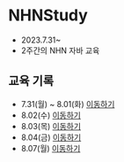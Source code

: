 # NHNStudy
* 2023.7.31~
* 2주간의 NHN 자바 교육
## 교육 기록
* 7.31(월) ~ 8.01(화) [이동하기](https://github.com/P-C-Space/NHNStudy/tree/master/NHN2023_08_01_Tue_remain)
* 8.02(수) [이동하기](https://github.com/P-C-Space/NHNStudy/tree/master/NHN2023_08_02_wed)
* 8.03(목) [이동하기](https://github.com/P-C-Space/NHNStudy/tree/master/NHN2023_08_03_Tur)
* 8.04(금) [이동하기](https://github.com/P-C-Space/NHNStudy/tree/master/NHN2023_08_04Fri)
* 8.07(월) [이동하기](https://github.com/P-C-Space/NHNStudy/tree/master/NHN2023_08_07_Mon)
